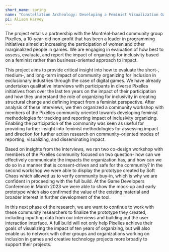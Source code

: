 ```yaml
---
short_name: spring
name: "Constellation Archeology: Developing a Feminist Visualization Game for Inclusivity Organizing’s Impacts"
pi: Alison Harvey
---
```


The project entails a partnership with the Montréal-based community group Pixelles, a 10-year-old non-profit that has been a leader in programming initiatives aimed at increasing the participation of women and other marginalized people in games. We are engaging in evaluation of how best to assess, evaluate, and report the impact of organizing for inclusivity based on a feminist rather than business-oriented approach to impact.  

This project aims to provide critical insight into how to evaluate the short-, medium-, and long-term impact of community organizing for inclusion in exclusionary industries through the case of digital games. We have already undertaken qualitative interviews with participants in diverse Pixelles initiatives from over the last ten years on the impact of their participation and how they understand the role of organizing for inclusivity in creating structural change and defining impact from a feminist perspective. After analysis of these interviews, we then organized a community workshop with members of the Pixelles community oriented towards developing feminist methodologies for tracking and reporting impact of inclusivity organizing. Enabling the participation of the community was seen as useful for providing further insight into feminist methodologies for assessing impact and direction for further action research on community-oriented modes of reporting, visualizing, and disseminating impact.

Based on insights from the interviews, we ran two co-design workshop with members of the Pixelles community focused on two question- how can we effectively communicate the impacts the organization has, and how can we do so in a manner that is consent-driven and safe for the community? In the second workshop we were able to display the prototype created by Soft Chaos which allowed us to verify community buy-in, which is why we are confident in proceeding with the full build. At the Game Developers Conference in March 2023 we were able to show the mock-up and early prototype which also confirmed the value of the existing material and broader interest in further development of the tool.  

In this next phase of the research, we are want to continue to work with these community researchers to finalize the prototype they created, including inputting data from our interviews and building out the user interaction interface. A full build will not only help Pixelles achieve their goals of visualizing the impact of ten years of organizing, but will also enable us to network with other groups and organizations working on inclusion in games and creative technology projects more broadly to support their projects.